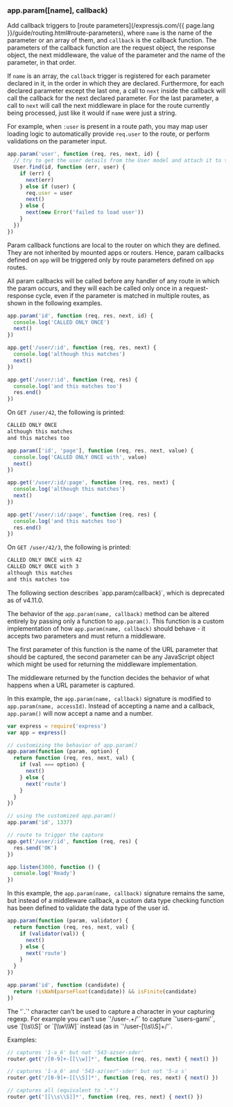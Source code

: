 <h3 id='app.param'>app.param([name], callback)</h3>

Add callback triggers to [route parameters](/expressjs.com/{{ page.lang }}/guide/routing.html#route-parameters), where `name` is the name of the parameter or an array of them, and `callback` is the callback function. The parameters of the callback function are the request object, the response object, the next middleware, the value of the parameter and the name of the parameter, in that order.

If `name` is an array, the `callback` trigger is registered for each parameter declared in it, in the order in which they are declared. Furthermore, for each declared parameter except the last one, a call to `next` inside the callback will call the callback for the next declared parameter. For the last parameter, a call to `next` will call the next middleware in place for the route currently being processed, just like it would if `name` were just a string.

For example, when `:user` is present in a route path, you may map user loading logic to automatically provide `req.user` to the route, or perform validations on the parameter input.

```js
app.param('user', function (req, res, next, id) {
  // try to get the user details from the User model and attach it to the request object
  User.find(id, function (err, user) {
    if (err) {
      next(err)
    } else if (user) {
      req.user = user
      next()
    } else {
      next(new Error('failed to load user'))
    }
  })
})
```

Param callback functions are local to the router on which they are defined. They are not inherited by mounted apps or routers. Hence, param callbacks defined on `app` will be triggered only by route parameters defined on `app` routes.

All param callbacks will be called before any handler of any route in which the param occurs, and they will each be called only once in a request-response cycle, even if the parameter is matched in multiple routes, as shown in the following examples.

```js
app.param('id', function (req, res, next, id) {
  console.log('CALLED ONLY ONCE')
  next()
})

app.get('/user/:id', function (req, res, next) {
  console.log('although this matches')
  next()
})

app.get('/user/:id', function (req, res) {
  console.log('and this matches too')
  res.end()
})
```

On `GET /user/42`, the following is printed:

```sh
CALLED ONLY ONCE
although this matches
and this matches too
```

```js
app.param(['id', 'page'], function (req, res, next, value) {
  console.log('CALLED ONLY ONCE with', value)
  next()
})

app.get('/user/:id/:page', function (req, res, next) {
  console.log('although this matches')
  next()
})

app.get('/user/:id/:page', function (req, res) {
  console.log('and this matches too')
  res.end()
})
```

On `GET /user/42/3`, the following is printed:

```sh
CALLED ONLY ONCE with 42
CALLED ONLY ONCE with 3
although this matches
and this matches too
```

<div class="doc-box doc-warn" markdown="1">
The following section describes `app.param(callback)`, which is deprecated as of v4.11.0.
</div>

The behavior of the `app.param(name, callback)` method can be altered entirely by passing only a function to `app.param()`. This function is a custom implementation of how `app.param(name, callback)` should behave - it accepts two parameters and must return a middleware.

The first parameter of this function is the name of the URL parameter that should be captured, the second parameter can be any JavaScript object which might be used for returning the middleware implementation.

The middleware returned by the function decides the behavior of what happens when a URL parameter is captured.

In this example, the `app.param(name, callback)` signature is modified to `app.param(name, accessId)`. Instead of accepting a name and a callback, `app.param()` will now accept a name and a number.

```js
var express = require('express')
var app = express()

// customizing the behavior of app.param()
app.param(function (param, option) {
  return function (req, res, next, val) {
    if (val === option) {
      next()
    } else {
      next('route')
    }
  }
})

// using the customized app.param()
app.param('id', 1337)

// route to trigger the capture
app.get('/user/:id', function (req, res) {
  res.send('OK')
})

app.listen(3000, function () {
  console.log('Ready')
})
```

In this example, the `app.param(name, callback)` signature remains the same, but instead of a middleware callback, a custom data type checking function has been defined to validate the data type of the user id.

```js
app.param(function (param, validator) {
  return function (req, res, next, val) {
    if (validator(val)) {
      next()
    } else {
      next('route')
    }
  }
})

app.param('id', function (candidate) {
  return !isNaN(parseFloat(candidate)) && isFinite(candidate)
})
```

<div class="doc-box doc-info" markdown="1">
The '`.`' character can't be used to capture a character in your capturing regexp. For example you can't use `'/user-.+/'` to capture `'users-gami'`, use `[\\s\\S]` or `[\\w\\W]` instead (as in `'/user-[\\s\\S]+/'`.

Examples:

```js
// captures '1-a_6' but not '543-azser-sder'
router.get('/[0-9]+-[[\\w]]*', function (req, res, next) { next() })

// captures '1-a_6' and '543-az(ser"-sder' but not '5-a s'
router.get('/[0-9]+-[[\\S]]*', function (req, res, next) { next() })

// captures all (equivalent to '.*')
router.get('[[\\s\\S]]*', function (req, res, next) { next() })
```

</div>
